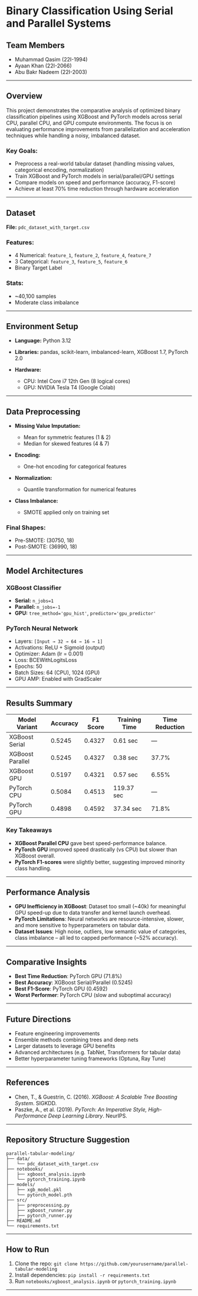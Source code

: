 # Binary Classification Using Serial and Parallel Systems

## Team Members

* Muhammad Qasim (22I-1994)
* Ayaan Khan (22I-2066)
* Abu Bakr Nadeem (22I-2003)

---

## Overview

This project demonstrates the comparative analysis of optimized binary classification pipelines using XGBoost and PyTorch models across serial CPU, parallel CPU, and GPU compute environments. The focus is on evaluating performance improvements from parallelization and acceleration techniques while handling a noisy, imbalanced dataset.

### Key Goals:

* Preprocess a real-world tabular dataset (handling missing values, categorical encoding, normalization)
* Train XGBoost and PyTorch models in serial/parallel/GPU settings
* Compare models on speed and performance (accuracy, F1-score)
* Achieve at least 70% time reduction through hardware acceleration

---

## Dataset

**File:** `pdc_dataset_with_target.csv`

### Features:

* 4 Numerical: `feature_1`, `feature_2`, `feature_4`, `feature_7`
* 3 Categorical: `feature_3`, `feature_5`, `feature_6`
* Binary Target Label

### Stats:

* \~40,100 samples
* Moderate class imbalance

---

## Environment Setup

* **Language:** Python 3.12
* **Libraries:** pandas, scikit-learn, imbalanced-learn, XGBoost 1.7, PyTorch 2.0
* **Hardware:**

  * CPU: Intel Core i7 12th Gen (8 logical cores)
  * GPU: NVIDIA Tesla T4 (Google Colab)

---

## Data Preprocessing

* **Missing Value Imputation:**

  * Mean for symmetric features (1 & 2)
  * Median for skewed features (4 & 7)
* **Encoding:**

  * One-hot encoding for categorical features
* **Normalization:**

  * Quantile transformation for numerical features
* **Class Imbalance:**

  * SMOTE applied only on training set

### Final Shapes:

* Pre-SMOTE: (30750, 18)
* Post-SMOTE: (36990, 18)

---

## Model Architectures

### XGBoost Classifier

* **Serial:** `n_jobs=1`
* **Parallel:** `n_jobs=-1`
* **GPU:** `tree_method='gpu_hist'`, `predictor='gpu_predictor'`

### PyTorch Neural Network

* Layers: `[Input → 32 → 64 → 16 → 1]`
* Activations: ReLU + Sigmoid (output)
* Optimizer: Adam (lr = 0.001)
* Loss: BCEWithLogitsLoss
* Epochs: 50
* Batch Sizes: 64 (CPU), 1024 (GPU)
* GPU AMP: Enabled with GradScaler

---

## Results Summary

| Model Variant    | Accuracy | F1 Score | Training Time | Time Reduction |
| ---------------- | -------- | -------- | ------------- | -------------- |
| XGBoost Serial   | 0.5245   | 0.4327   | 0.61 sec      | —              |
| XGBoost Parallel | 0.5245   | 0.4327   | 0.38 sec      | 37.7%          |
| XGBoost GPU      | 0.5197   | 0.4321   | 0.57 sec      | 6.55%          |
| PyTorch CPU      | 0.5084   | 0.4513   | 119.37 sec    | —              |
| PyTorch GPU      | 0.4898   | 0.4592   | 37.34 sec     | 71.8%          |

### Key Takeaways

* **XGBoost Parallel CPU** gave best speed-performance balance.
* **PyTorch GPU** improved speed drastically (vs CPU) but slower than XGBoost overall.
* **PyTorch F1-scores** were slightly better, suggesting improved minority class handling.

---

## Performance Analysis

* **GPU Inefficiency in XGBoost**: Dataset too small (\~40k) for meaningful GPU speed-up due to data transfer and kernel launch overhead.
* **PyTorch Limitations**: Neural networks are resource-intensive, slower, and more sensitive to hyperparameters on tabular data.
* **Dataset Issues**: High noise, outliers, low semantic value of categories, class imbalance – all led to capped performance (\~52% accuracy).

---

## Comparative Insights

* **Best Time Reduction**: PyTorch GPU (71.8%)
* **Best Accuracy**: XGBoost Serial/Parallel (0.5245)
* **Best F1-Score**: PyTorch GPU (0.4592)
* **Worst Performer**: PyTorch CPU (slow and suboptimal accuracy)

---

## Future Directions

* Feature engineering improvements
* Ensemble methods combining trees and deep nets
* Larger datasets to leverage GPU benefits
* Advanced architectures (e.g. TabNet, Transformers for tabular data)
* Better hyperparameter tuning frameworks (Optuna, Ray Tune)

---

## References

* Chen, T., & Guestrin, C. (2016). *XGBoost: A Scalable Tree Boosting System*. SIGKDD.
* Paszke, A., et al. (2019). *PyTorch: An Imperative Style, High-Performance Deep Learning Library*. NeurIPS.

---

## Repository Structure Suggestion

```
parallel-tabular-modeling/
├── data/
│   └── pdc_dataset_with_target.csv
├── notebooks/
│   ├── xgboost_analysis.ipynb
│   └── pytorch_training.ipynb
├── models/
│   ├── xgb_model.pkl
│   └── pytorch_model.pth
├── src/
│   ├── preprocessing.py
│   ├── xgboost_runner.py
│   ├── pytorch_runner.py
├── README.md
└── requirements.txt
```

---

## How to Run

1. Clone the repo: `git clone https://github.com/yourusername/parallel-tabular-modeling`
2. Install dependencies: `pip install -r requirements.txt`
3. Run `notebooks/xgboost_analysis.ipynb` or `pytorch_training.ipynb`

---


